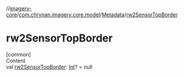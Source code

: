 //[imagery-core](../../../index.md)/[com.chrynan.imagery.core.model](../index.md)/[Metadata](index.md)/[rw2SensorTopBorder](rw2-sensor-top-border.md)



# rw2SensorTopBorder  
[common]  
Content  
val [rw2SensorTopBorder](rw2-sensor-top-border.md): [Int](https://kotlinlang.org/api/latest/jvm/stdlib/kotlin/-int/index.html)? = null  




